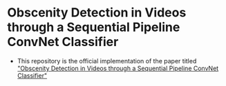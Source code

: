 # Obscenity Detection in Videos through a Sequential Pipeline ConvNet Classifier

* This repository is the official implementation of the paper titled <a href="https://ieeexplore.ieee.org/document/9733936" target="_blank">"Obscenity Detection in Videos through a Sequential Pipeline ConvNet Classifier"</a>
